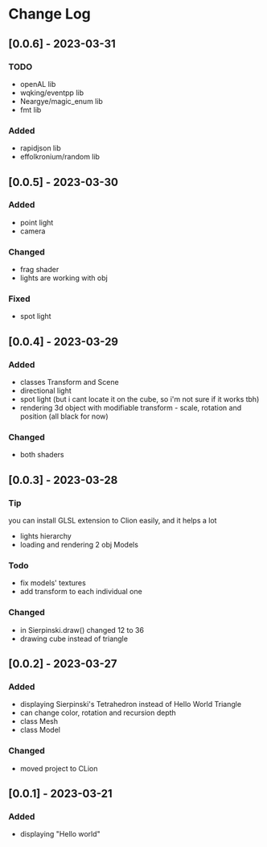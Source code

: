 # Change Log

## [0.0.6] - 2023-03-31

### TODO
- openAL lib
- wqking/eventpp lib
- Neargye/magic_enum lib
- fmt lib

### Added
- rapidjson lib
- effolkronium/random lib

## [0.0.5] - 2023-03-30
### Added
- point light
- camera 

### Changed
- frag shader
- lights are working with obj

### Fixed
- spot light

## [0.0.4] - 2023-03-29
### Added
- classes Transform and Scene
- directional light
- spot light (but i cant locate it on the cube, so i'm not sure if it works tbh)
- rendering 3d object with modifiable transform - scale, rotation and position (all black for now)
### Changed
- both shaders

## [0.0.3] - 2023-03-28
### Tip
you can install GLSL extension to Clion easily, and it helps a lot


- lights hierarchy
- loading and rendering 2 obj Models

### Todo
- fix models' textures
- add transform to each individual one

### Changed
- in Sierpinski.draw() changed 12 to 36
- drawing cube instead of triangle

## [0.0.2] - 2023-03-27

### Added
- displaying Sierpinski's Tetrahedron instead of Hello World Triangle
- can change color, rotation and recursion depth
- class Mesh
- class Model
### Changed
- moved project to CLion

## [0.0.1] - 2023-03-21

### Added
- displaying "Hello world"


